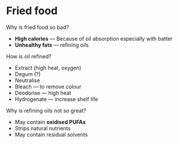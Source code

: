 # Fried food

Why is fried food so bad?

* **High calories** — Because of oil absorption especially with batter
* **Unhealthy fats** — refining oils

How is oil refined?
* Extract (high heat, oxygen)
* Degum (?)
* Neutralise
* Bleach — to remove colour
* Deodorise — high heat
* Hydrogenate — increase shelf life

Why is refining oils not so great?
* May contain **oxidised PUFAs**
* Strips natural nutrients
* May contain residual solvents
